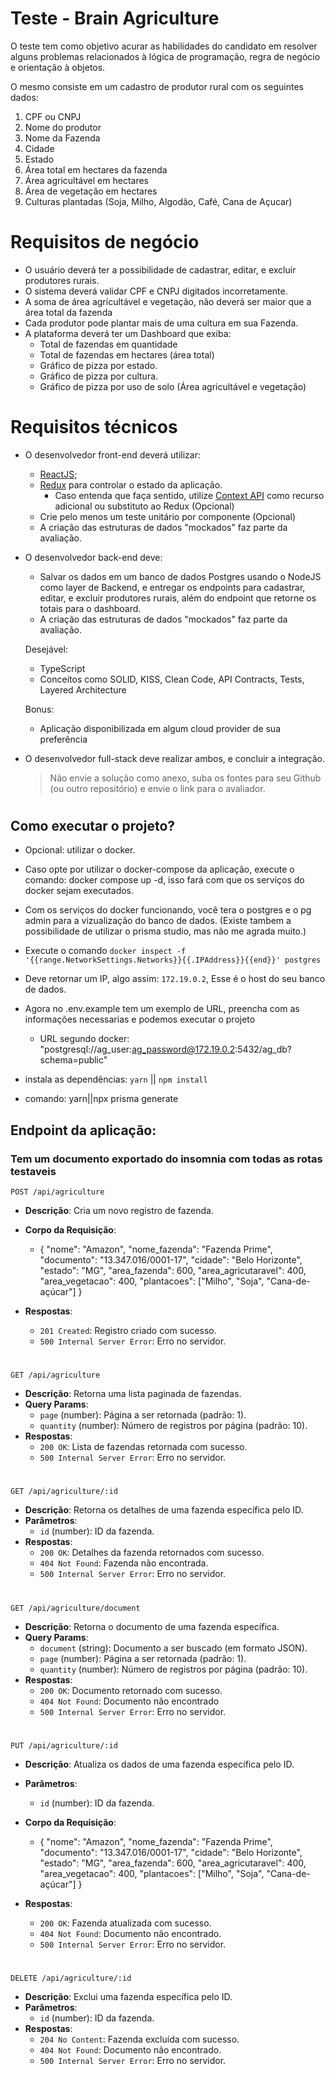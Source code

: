 # Teste - Brain Agriculture

O teste tem como objetivo acurar as habilidades do candidato em resolver alguns problemas relacionados à lógica de programação, regra de negócio e orientação à objetos.

O mesmo consiste em um cadastro de produtor rural com os seguintes dados:

1.  CPF ou CNPJ
2.  Nome do produtor
3.  Nome da Fazenda
4.  Cidade
5.  Estado
6.  Área total em hectares da fazenda
7.  Área agricultável em hectares
8.  Área de vegetação em hectares
9.  Culturas plantadas (Soja, Milho, Algodão, Café, Cana de Açucar)

# Requisitos de negócio

- O usuário deverá ter a possibilidade de cadastrar, editar, e excluir produtores rurais.
- O sistema deverá validar CPF e CNPJ digitados incorretamente.
- A soma de área agrícultável e vegetação, não deverá ser maior que a área total da fazenda
- Cada produtor pode plantar mais de uma cultura em sua Fazenda.
- A plataforma deverá ter um Dashboard que exiba:
  - Total de fazendas em quantidade
  - Total de fazendas em hectares (área total)
  - Gráfico de pizza por estado.
  - Gráfico de pizza por cultura.
  - Gráfico de pizza por uso de solo (Área agricultável e vegetação)

# Requisitos técnicos

- O desenvolvedor front-end deverá utilizar:

  - [ReactJS](http://reactjs.org);
  - [Redux](https://redux.js.org/) para controlar o estado da aplicação.
    - Caso entenda que faça sentido, utilize [Context API](https://reactjs.org/docs/context.html) como recurso adicional ou substituto ao Redux (Opcional)
  - Crie pelo menos um teste unitário por componente (Opcional)
  - A criação das estruturas de dados "mockados" faz parte da avaliação.

- O desenvolvedor back-end deve:

  - Salvar os dados em um banco de dados Postgres usando o NodeJS como layer de Backend, e entregar os endpoints para cadastrar, editar, e excluir produtores rurais, além do endpoint que retorne os totais para o dashboard.
  - A criação das estruturas de dados "mockados" faz parte da avaliação.

  Desejável:

  - TypeScript
  - Conceitos como SOLID, KISS, Clean Code, API Contracts, Tests, Layered Architecture

  Bonus:

  - Aplicação disponibilizada em algum cloud provider de sua preferência

- O desenvolvedor full-stack deve realizar ambos, e concluir a integração.
  > Não envie a solução como anexo, suba os fontes para seu Github (ou outro repositório) e envie o link para o avaliador.





#

## Como executar o projeto?

- Opcional: utilizar o docker.
- Caso opte por utilizar o docker-compose da aplicação, execute o comando: docker compose up -d, isso fará com que os serviços do docker sejam executados.
- Com os serviços do docker funcionando, você tera o postgres e o pg admin para a vizualização do banco de dados. (Existe tambem a possibilidade de utilizar o prisma studio, mas não me agrada muito.)
- Execute o comando `docker inspect -f '{{range.NetworkSettings.Networks}}{{.IPAddress}}{{end}}' postgres`
- Deve retornar um IP, algo assim: `172.19.0.2`, Esse é o host do seu banco de dados.
- Agora no .env.example tem um exemplo de URL, preencha com as informações necessarias e podemos executar o projeto

  - URL segundo docker: "postgresql://ag_user:ag_password@172.19.0.2:5432/ag_db?schema=public"

- instala as dependências: `yarn` || `npm install`

- comando: yarn||npx prisma generate

## Endpoint da aplicação:

### Tem um documento exportado do insomnia com todas as rotas testaveis

`POST /api/agriculture`

- **Descrição**: Cria um novo registro de fazenda.
- **Corpo da Requisição**:

  - {
    "nome": "Amazon",
    "nome_fazenda": "Fazenda Prime",
    "documento": "13.347.016/0001-17",
    "cidade": "Belo Horizonte",
    "estado": "MG",
    "area_fazenda": 600,
    "area_agricutaravel": 400,
    "area_vegetacao": 400,
    "plantacoes": ["Milho", "Soja", "Cana-de-açúcar"]
    }

- **Respostas**:
  - `201 Created`: Registro criado com sucesso.
  - `500 Internal Server Error`: Erro no servidor.

#

`GET /api/agriculture`

- **Descrição**: Retorna uma lista paginada de fazendas.
- **Query Params**:
  - `page` (number): Página a ser retornada (padrão: 1).
  - `quantity` (number): Número de registros por página (padrão: 10).
- **Respostas**:
  - `200 OK`: Lista de fazendas retornada com sucesso.
  - `500 Internal Server Error`: Erro no servidor.

#

`GET /api/agriculture/:id`

- **Descrição**: Retorna os detalhes de uma fazenda específica pelo ID.
- **Parâmetros**:
  - `id` (number): ID da fazenda.
- **Respostas**:
  - `200 OK`: Detalhes da fazenda retornados com sucesso.
  - `404 Not Found`: Fazenda não encontrada.
  - `500 Internal Server Error`: Erro no servidor.

#

`GET /api/agriculture/document`

- **Descrição**: Retorna o documento de uma fazenda específica.
- **Query Params**:
  - `document` (string): Documento a ser buscado (em formato JSON).
  - `page` (number): Página a ser retornada (padrão: 1).
  - `quantity` (number): Número de registros por página (padrão: 10).
- **Respostas**:
  - `200 OK`: Documento retornado com sucesso.
  - `404 Not Found`: Documento não encontrado
  - `500 Internal Server Error`: Erro no servidor.

#

`PUT /api/agriculture/:id`

- **Descrição**: Atualiza os dados de uma fazenda específica pelo ID.
- **Parâmetros**:
  - `id` (number): ID da fazenda.
- **Corpo da Requisição**:

  - {
    "nome": "Amazon",
    "nome_fazenda": "Fazenda Prime",
    "documento": "13.347.016/0001-17",
    "cidade": "Belo Horizonte",
    "estado": "MG",
    "area_fazenda": 600,
    "area_agricutaravel": 400,
    "area_vegetacao": 400,
    "plantacoes": ["Milho", "Soja", "Cana-de-açúcar"]
    }

- **Respostas**:
  - `200 OK`: Fazenda atualizada com sucesso.
  - `404 Not Found`: Documento não encontrado.
  - `500 Internal Server Error`: Erro no servidor.

#

`DELETE /api/agriculture/:id`

- **Descrição**: Exclui uma fazenda específica pelo ID.
- **Parâmetros**:
  - `id` (number): ID da fazenda.
- **Respostas**:
  - `204 No Content`: Fazenda excluída com sucesso.
  - `404 Not Found`: Documento não encontrado.
  - `500 Internal Server Error`: Erro no servidor.
